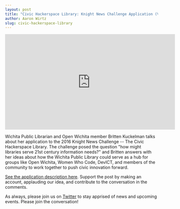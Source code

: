 ```yaml
---
layout: post
title: "Civic Hackerspace Library: Knight News Challenge Application (Video)"
author: Aaron Wirtz
slug: civic-hackerspace-library
---
```



<iframe width="560" height="315" src="https://www.youtube.com/embed/ptWuHUU2UN0" frameborder="0" allowfullscreen></iframe>

Wichita Public Librarian and Open Wichita member Britten Kuckelman talks about her application to the 2016 Knight News Challenge -- The Civic Hackerspace Library. The challenge posed the question "how might libraries serve 21st century information needs?" and Britten answers with her ideas about how the Wichita Public Library could serve as a hub for groups like Open Wichita, Women Who Code, DevICT, and members of the community to work together to push civic innovation forward. 

[See the application description here](https://www.newschallenge.org/challenge/how-might-libraries-serve-21st-century-information-needs/submissions/the-civic-hackerspace-library). Support the post by making an account, applauding our idea, and contribute to the conversation in the comments.

As always, please join us on [Twitter](https://twitter.com/openwichita) to stay apprised of news and upcoming events. Please join the conversation!

